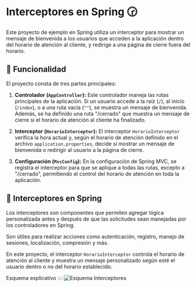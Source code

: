 # Interceptores en Spring 🕝

Este proyecto de ejemplo en Spring utiliza un interceptor para mostrar un mensaje de bienvenida a los usuarios que acceden a la aplicación dentro del horario de atención al cliente, y redirige a una página de cierre fuera del horario. 

## 🚀 Funcionalidad

El proyecto consta de tres partes principales:

1. **Controlador (`AppController`):** Este controlador maneja las rutas principales de la aplicación. Si un usuario accede a la raíz (`/`), al inicio (`/index`), o a una ruta vacía (`""`), se muestra un mensaje de bienvenida. Además, se ha definido una ruta "/cerrado" que muestra un mensaje de cierre si el horario de atención al cliente ha finalizado.

2. **Interceptor (`HorarioInterceptor`):** El interceptor `HorarioInterceptor` verifica la hora actual y, según el horario de atención definido en el archivo `application.properties`, decide si mostrar un mensaje de bienvenida o redirigir al usuario a la página de cierre.

3. **Configuración (`MvcConfig`):** En la configuración de Spring MVC, se registra el interceptor para que se aplique a todas las rutas, excepto a "/cerrado", permitiendo el control del horario de atención en toda la aplicación.

## 🔄 Interceptores en Spring

Los interceptores son componentes que permiten agregar lógica personalizada antes y después de que las solicitudes sean manejadas por los controladores en Spring. 

Son útiles para realizar acciones como autenticación, registro, manejo de sesiones, localización, compresión y más.

En este proyecto, el interceptor `HorarioInterceptor` controla el horario de atención al cliente y muestra un mensaje personalizado según esté el usuario dentro o no del horario establecido.

Esquema explicativo 💡: 
![Esquema Interceptores](https://github.com/Alvarosanchezz3/SpringBoot-Horario/assets/99328696/dee429c2-4ae9-41a1-9fd4-db2f12cc77a6)

